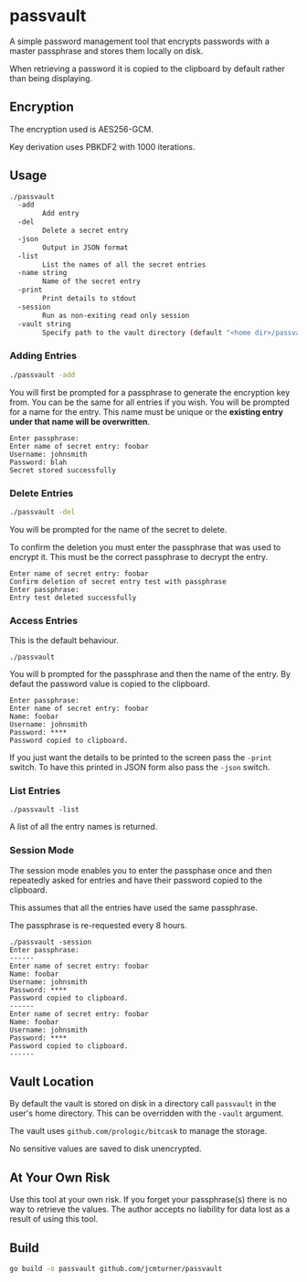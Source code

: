 # passvault

A simple password management tool that encrypts passwords with a master
passphrase and stores them locally on disk.

When retrieving a password it is copied to the clipboard by default rather than being displaying.

## Encryption
The encryption used is AES256-GCM.

Key derivation uses PBKDF2 with 1000 iterations.

## Usage
```bash
./passvault
  -add
        Add entry
  -del
        Delete a secret entry
  -json
        Output in JSON format
  -list
        List the names of all the secret entries
  -name string
        Name of the secret entry
  -print
        Print details to stdout
  -session
        Run as non-exiting read only session
  -vault string
        Specify path to the vault directory (default "<home dir>/passvault")
```

### Adding Entries
```bash
./passvault -add
```
You will first be prompted for a passphrase to generate the encryption key from.
You can be the same for all entries if you wish.
You will be prompted for a name for the entry. This name must be unique or
the **existing entry under that name will be overwritten**.

```
Enter passphrase: 
Enter name of secret entry: foobar
Username: johnsmith
Password: blah
Secret stored successfully
```

### Delete Entries
```bash
./passvault -del
```
You will be prompted for the name of the secret to delete.

To confirm the deletion you must enter the passphrase that was used to encrypt it.
This must be the correct passphrase to decrypt the entry.
```
Enter name of secret entry: foobar
Confirm deletion of secret entry test with passphrase
Enter passphrase: 
Entry test deleted successfully
```

### Access Entries
This is the default behaviour.
```
./passvault
```
You will b prompted for the passphrase and then the name of the entry.
By defaut the password value is copied to the clipboard.
```
Enter passphrase: 
Enter name of secret entry: foobar
Name: foobar
Username: johnsmith
Password: ****
Password copied to clipboard.
```
If you just want the details to be printed to the screen pass the ``-print`` switch.
To have this printed in JSON form also pass the ``-json`` switch.

### List Entries
```
./passvault -list
```
A list of all the entry names is returned.

### Session Mode
The session mode enables you to enter the passphase once and then repeatedly asked for entries
and have their password copied to the clipboard.

This assumes that all the entries have used the same passphrase.

The passphrase is re-requested every 8 hours.

```
./passvault -session
Enter passphrase: 
------
Enter name of secret entry: foobar
Name: foobar
Username: johnsmith
Password: ****
Password copied to clipboard.
------
Enter name of secret entry: foobar
Name: foobar
Username: johnsmith
Password: ****
Password copied to clipboard.
------
```

## Vault Location
By default the vault is stored on disk in a directory call ``passvault`` in the user's
home directory.
This can be overridden with the ``-vault`` argument.

The vault uses ``github.com/prologic/bitcask`` to manage the storage.

No sensitive values are saved to disk unencrypted.

## At Your Own Risk
Use this tool at your own risk.
If you forget your passphrase(s) there is no way to retrieve the values.
The author accepts no liability for data lost as a result of using this tool.

## Build
```bash
go build -o passvault github.com/jcmturner/passvault
```